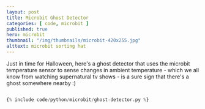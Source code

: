 ```yaml
---
layout: post
title: Microbit Ghost Detector
categories: [ code, microbit ]
published: true
hero: microbit
thumbnail: "/img/thumbnails/microbit-420x255.jpg"
alttext: microbit sorting hat
---
```


Just in time for Halloween, here's a ghost detector that uses the microbit temperature sensor to sense changes in ambient temperature - which we all know from watching supernatural tv shows - is a sure sign that there's a ghost somewhere nearby :)


```python

{% include code/python/microbit/ghost-detector.py %}

```
